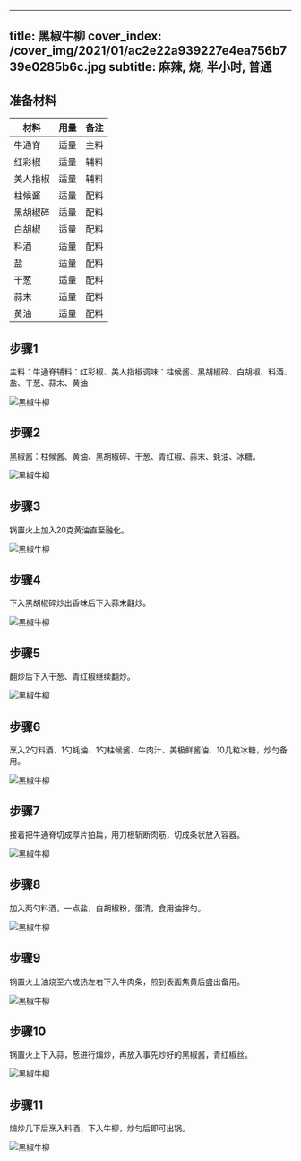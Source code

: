 
---
title: 黑椒牛柳
cover_index: /cover_img/2021/01/ac2e22a939227e4ea756b739e0285b6c.jpg
subtitle: 麻辣, 烧, 半小时, 普通
---

## 准备材料

| 材料     | 用量 | 备注|
| ------- | ----- | --- |
| 牛通脊 | 适量| 主料 |
| 红彩椒 | 适量| 辅料 |
| 美人指椒 | 适量| 辅料 |
| 柱候酱 | 适量| 配料 |
| 黑胡椒碎 | 适量| 配料 |
| 白胡椒 | 适量| 配料 |
| 料酒 | 适量| 配料 |
| 盐 | 适量| 配料 |
| 干葱 | 适量| 配料 |
| 蒜末 | 适量| 配料 |
| 黄油 | 适量| 配料 |

## 步骤1

主料：牛通脊辅料：红彩椒、美人指椒调味：柱候酱、黑胡椒碎、白胡椒、料酒、盐、干葱、蒜末、黄油

![黑椒牛柳](https://i8.meishichina.com/attachment/recipe/201010/201010192358030.jpg?x-oss-process=style/p320) 

## 步骤2

黑椒酱：柱候酱、黄油、黑胡椒碎、干葱、青红椒、蒜末、蚝油、冰糖。

![黑椒牛柳](https://i8.meishichina.com/attachment/recipe/201010/201010192358234.jpg?x-oss-process=style/p320) 

## 步骤3

锅置火上加入20克黄油直至融化。

![黑椒牛柳](https://i8.meishichina.com/attachment/recipe/201010/201010192358381.jpg?x-oss-process=style/p320) 

## 步骤4

下入黑胡椒碎炒出香味后下入蒜末翻炒。

![黑椒牛柳](https://i8.meishichina.com/attachment/recipe/201010/201010192358575.jpg?x-oss-process=style/p320) 

## 步骤5

翻炒后下入干葱、青红椒继续翻炒。

![黑椒牛柳](https://i8.meishichina.com/attachment/recipe/201010/201010192359157.jpg?x-oss-process=style/p320) 

## 步骤6

烹入2勺料酒、1勺蚝油、1勺柱候酱、牛肉汁、美极鲜酱油、10几粒冰糖，炒匀备用。

![黑椒牛柳](https://i8.meishichina.com/attachment/recipe/201010/201010200003346.jpg?x-oss-process=style/p320) 

## 步骤7

接着把牛通脊切成厚片拍扁，用刀根斩断肉筋，切成条状放入容器。

![黑椒牛柳](https://i8.meishichina.com/attachment/recipe/201010/201010200004378.jpg?x-oss-process=style/p320) 

## 步骤8

加入两勺料酒，一点盐，白胡椒粉，蛋清，食用油拌匀。

![黑椒牛柳](https://i8.meishichina.com/attachment/recipe/201010/201010200008340.jpg?x-oss-process=style/p320) 

## 步骤9

锅置火上油烧至六成热左右下入牛肉条，煎到表面焦黄后盛出备用。

![黑椒牛柳](https://i8.meishichina.com/attachment/recipe/201010/201010200011322.jpg?x-oss-process=style/p320) 

## 步骤10

锅置火上下入蒜，葱进行煸炒，再放入事先炒好的黑椒酱，青红椒丝。

![黑椒牛柳](https://i8.meishichina.com/attachment/recipe/201010/201010200012010.jpg?x-oss-process=style/p320) 

## 步骤11

煸炒几下后烹入料酒，下入牛柳，炒匀后即可出锅。

![黑椒牛柳](https://i8.meishichina.com/attachment/recipe/201010/201010200012221.jpg?x-oss-process=style/p320) 


